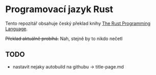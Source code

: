# Programovací jazyk Rust
Tento repozitář obsahuje český překlad knihy [The Rust Programming Language](https://github.com/rust-lang/book).

~~Překlad aktuálně probíhá.~~
Nah, stejně by to nikdo nečetl

## TODO
 - nastavit nejaky autobuild na githubu -> title-page.md

